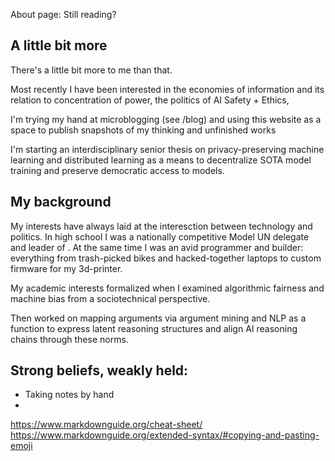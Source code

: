 About page:
Still reading?

## A little bit more

There's a little bit more to me than that.

Most recently I have been interested in the economies of information and its relation to concentration of power, the politics of AI Safety + Ethics, 

I'm trying my hand at microblogging (see /blog) and using this website as a space to publish snapshots of my thinking and unfinished works

I'm starting an interdisciplinary senior thesis on privacy-preserving machine learning and distributed learning as a means to decentralize SOTA model training and preserve democratic access to models. 

## My background 
My interests have always laid at the interesction between technology and politics. In high school I was a nationally competitive Model UN delegate and leader of . At the same time I was an avid programmer and builder: everything from trash-picked bikes and hacked-together laptops to custom firmware for my 3d-printer.

My academic interests formalized when I examined algorithmic fairness and machine bias from a sociotechnical perspective.

Then worked on mapping arguments via argument mining and NLP as a function to express latent reasoning structures and align AI reasoning chains through these norms. 

## Strong beliefs, weakly held:
* Taking notes by hand
* 


https://www.markdownguide.org/cheat-sheet/
https://www.markdownguide.org/extended-syntax/#copying-and-pasting-emoji

